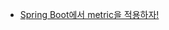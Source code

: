 * [Spring Boot에서 metric을 적용하자!](https://velog.io/@limsubin/Spring-Boot%EC%97%90%EC%84%9C-metric%EC%9D%84-%EC%A0%81%EC%9A%A9%ED%95%98%EC%9E%90)
